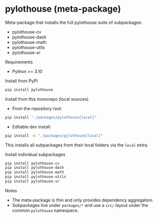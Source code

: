 # pylothouse (meta-package)

Meta-package that installs the full pylothouse suite of subpackages:
- pylothouse-cv
- pylothouse-dash
- pylothouse-math
- pylothouse-utils
- pylothouse-xr

Requirements
- Python >= 3.10

Install from PyPI
```bash
pip install pylothouse
```

Install from this monorepo (local sources)
- From the repository root:
```bash
pip install "./packages/pylothouse[local]"
```
- Editable dev install:
```bash
pip install -e "./packages/pylothouse[local]"
```
This installs all subpackages from their local folders via the `local` extra.

Install individual subpackages
```bash
pip install pylothouse-cv
pip install pylothouse-dash
pip install pylothouse-math
pip install pylothouse-utils
pip install pylothouse-xr
```

Notes
- The meta-package is thin and only provides dependency aggregation.
- Subpackages live under `packages/*` and use a `src/` layout under the common `pylothouse` namespace.

